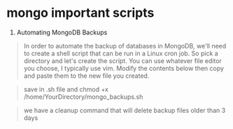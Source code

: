 # mongo important scripts


1. Automating MongoDB Backups


 > In order to automate the backup of databases in MongoDB, we'll need to create a shell script that can be run in a Linux cron job. So pick a directory and let's create the script. You can use whatever file editor you choose, I typically use vim. Modify the contents below then copy and paste them to the new file you created.

> save in .sh file and chmod +x /home/YourDirectory/mongo_backups.sh

> we have a cleanup command that will delete backup files older than 3 days
